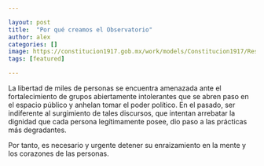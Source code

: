 ```yaml
---

layout: post
title:  "Por qué creamos el Observatorio"
author: alex
categories: []
image: https://constitucion1917.gob.mx/work/models/Constitucion1917/Resource/270/1/images/sec_liberalismo.png
tags: [featured]

---
```




La libertad de miles de personas se encuentra amenazada ante el fortalecimiento de grupos abiertamente intolerantes que se abren paso en el espacio público y anhelan tomar el poder político. En el pasado, ser indiferente al surgimiento de tales discursos, que intentan arrebatar la dignidad que cada persona legítimamente posee, dio paso a las prácticas más degradantes.

Por tanto, es necesario y urgente detener su enraizamiento en la mente y los corazones de las personas. 
